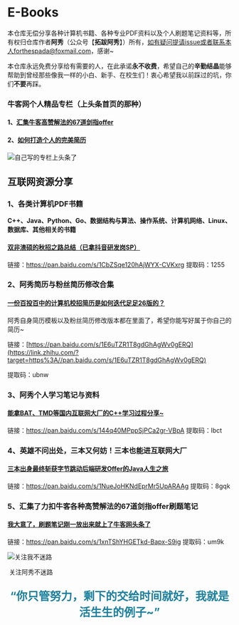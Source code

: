 # E-Books

本仓库无偿分享各种计算机书籍、各种专业PDF资料以及个人刷题笔记资料等，所有权归仓库作者**阿秀**（公众号【**拓跋阿秀**】）所有，如有疑问提请issue或者联系本人forthespada@foxmail.com，感谢~



本仓库永远免费分享给有需要的人，在此承诺**永不收费**，希望自己的**辛勤结晶**能够帮助到曾经那些像我一样的小白、新手、在校生们！衷心希望我以前踩过的坑，你们**不要**再踩。



### 牛客网个人精品专栏（上头条首页的那种）

#### 1、[汇集牛客高赞解法的67道剑指offer](https://blog.nowcoder.net/zhuanlan/qmGzR0)

#### 2、[如何打造个人的完美简历](https://blog.nowcoder.net/zhuanlan/gmPq1j)

![自己写的专栏上头条了](https://cdn.jsdelivr.net/gh/forthespada/mediaImage1@1.1.4.0/某乎问题图床/专栏上头条.jpg)



## 互联网资源分享

### 1、各类计算机PDF书籍

**C++、Java、Python、Go、数据结构与算法、操作系统、计算机网络、Linux、数据库、其他相关的书籍**

#### [双非渣硕的秋招之路总结（已拿抖音研发岗SP）](https://mp.weixin.qq.com/s?__biz=Mzg2MDU0ODM3MA==&mid=2247484185&idx=1&sn=39728960ae985a4ecda34da4fb076865&chksm=ce25ff64f95276727955bf6eb0838763c4864fa923d59440a4a3025f8b81df4fab219cba0a8f&scene=178&cur_album_id=1646656656405004295#rd)

链接：https://pan.baidu.com/s/1CbZSqe120hAjWYX-CVKxrg 
提取码：1255 



### 2、阿秀简历与粉丝简历修改合集

#### [一份百投百中的计算机校招简历是如何迭代足足26版的？](https://mp.weixin.qq.com/s?__biz=Mzg2MDU0ODM3MA==&mid=2247484253&idx=1&sn=df7ade24514881e60a40cde578d2b3da&chksm=ce25ff20f95276364a71e649141ca4c53c97f1fc1cc913a20c67586cdf620317f978e928e2b7&scene=126&sessionid=1608343657&key=83b7fdc2e28db9650cdc10bacd0a0f097ad16beb02d6dbc1e0e4005a484887cafb0e46484f047c1977e805b3430b2ad1975ace69a7c15bf87e649d62ca22923d629791ccb42607a6796faaed8c3361146e45b35b3b1fe45833cecff96a6ccabd23a5e2787b976cc47ba6ba838af73496f0887ccdab42410c9100edc577fd1443&ascene=1&uin=MTU0MTg3NjkyOA%3D%3D&devicetype=Windows+10+x64&version=62090538&lang=zh_CN&exportkey=AR%2FnqNBKRjClxG%2FcoguEL7Y%3D&pass_ticket=%2FfKkpK2i7c7MrCBoE0fGp%2FiMhDilgMJjoVfqMtz%2Bc7zLa%2BEIbDVllJxkTqtHUO03&wx_header=0)

阿秀自身简历模板以及粉丝简历修改版本都在里面了，希望你能写好属于你自己的简历~

链接：[https://pan.baidu.com/s/1E6uTZR1T8gdGhAgWv0gERQ](https://link.zhihu.com/?target=https%3A//pan.baidu.com/s/1E6uTZR1T8gdGhAgWv0gERQ)

提取码：ubnw



### 3、阿秀个人学习笔记与资料

#### [能拿BAT、TMD等国内互联网大厂的C++学习过程分享~](https://mp.weixin.qq.com/s?__biz=Mzg2MDU0ODM3MA==&mid=2247483953&idx=1&sn=a0a6b338185bfee8e3538bdfbf58e55c&chksm=ce25fe4cf952775a519c82f0f6e208f5762c97ed11511670ebec6c21cacd575af74e49397969&scene=178&cur_album_id=1645997439675367425#rd)

链接：https://pan.baidu.com/s/144q40MPppSjPCa2gr-VBpA 
提取码：lbct 



### 4、英雄不问出处，三本又何妨！三本也能进互联网大厂

#### [三本出身最终斩获字节跳动后端研发Offer的Java人生之旅](https://mp.weixin.qq.com/s/3xXGQZpnVXZ48R7Z9mvQkQ)

链接：https://pan.baidu.com/s/1NueJoHKNdEprMr5UpARAAg 
提取码：8gqk 





### 5、汇集了力扣牛客各种高赞解法的67道剑指offer刷题笔记

#### [我大意了，刷题笔记刚一放出来就上了牛客网头条了](https://mp.weixin.qq.com/s/QfDrrJUk_j4IA3wEz-CBDQ)

链接：https://pan.baidu.com/s/1xnTShYHGETkd-Bapx-S9ig 
提取码：um9k 



![关注我不迷路](https://cdn.jsdelivr.net/gh/forthespada/mediaImage1@1.1.1/指纹添加公众号.png)

​                                                                                  关注阿秀不迷路

<p style="text-align:center;color:#1e819e;font-size:1.8em;font-weight: bold;">
“你只管努力，剩下的交给时间就好，我就是活生生的例子~”











